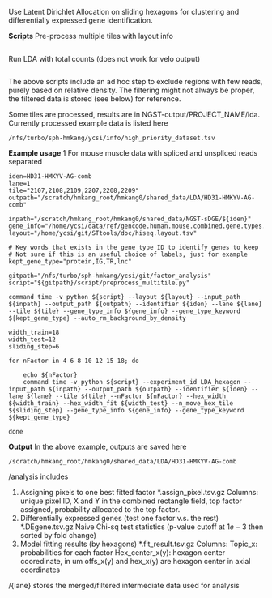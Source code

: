 Use Latent Dirichlet Allocation on sliding hexagons for clustering and differentially expressed gene identification.

**Scripts**
Pre-process multiple tiles with layout info
```/home/ycsi/git/factor_analysis/script/preprocess_multitile.py
```
Run LDA with total counts (does not work for velo output)
```/home/ycsi/git/factor_analysis/script/lda_base_multitile.py
```

The above scripts include an ad hoc step to exclude regions with few reads, purely based on relative density. The filtering might not always be proper, the filtered data is stored (see below) for reference.

Some tiles are processed, results are in NGST-output/PROJECT_NAME/lda. Currently processed example data is listed here
```
/nfs/turbo/sph-hmkang/ycsi/info/high_priority_dataset.tsv
```

**Example usage**
1 For mouse muscle data with spliced and unspliced reads separated

```
iden=HD31-HMKYV-AG-comb
lane=1
tile="2107,2108,2109,2207,2208,2209"
outpath="/scratch/hmkang_root/hmkang0/shared_data/LDA/HD31-HMKYV-AG-comb"

inpath="/scratch/hmkang_root/hmkang0/shared_data/NGST-sDGE/${iden}"
gene_info="/home/ycsi/data/ref/gencode.human.mouse.combined.gene.types.tsv"
layout="/home/ycsi/git/STtools/doc/hiseq.layout.tsv"

# Key words that exists in the gene type ID to identify genes to keep
# Not sure if this is an useful choice of labels, just for example
kept_gene_type="protein,IG,TR,lnc"

gitpath="/nfs/turbo/sph-hmkang/ycsi/git/factor_analysis"
script="${gitpath}/script/preprocess_multitile.py"

command time -v python ${script} --layout ${layout} --input_path ${inpath} --output_path ${outpath} --identifier ${iden} --lane ${lane} --tile ${tile} --gene_type_info ${gene_info} --gene_type_keyword ${kept_gene_type} --auto_rm_background_by_density

width_train=18
width_test=12
sliding_step=6

for nFactor in 4 6 8 10 12 15 18; do

    echo ${nFactor}
    command time -v python ${script} --experiment_id LDA_hexagon --input_path ${inpath} --output_path ${outpath} --identifier ${iden} --lane ${lane} --tile ${tile} --nFactor ${nFactor} --hex_width ${width_train} --hex_width_fit ${width_test} --n_move_hex_tile ${sliding_step} --gene_type_info ${gene_info} --gene_type_keyword ${kept_gene_type}

done
```

**Output**
In the above example, outputs are saved here
```
/scratch/hmkang_root/hmkang0/shared_data/LDA/HD31-HMKYV-AG-comb
```
/analysis includes
1. Assigning pixels to one best fitted factor \*.assign_pixel.tsv.gz
    Columns: unique pixel ID, X and Y in the combined rectangle field, top factor assigned, probability allocated to the top factor.
2. Differentially expressed genes (test one factor v.s. the rest) \*.DEgene.tsv.gz
    Naive Chi-sq test statistics (p-value cutoff at $1e-3$ then sorted by fold change)
3. Model fitting results (by hexagons) \*.fit_result.tsv.gz
    Columns:
    Topic_x: probabilities for each factor
    Hex_center_x(y): hexagon center cooredinate, in um
    offs_x(y) and hex_x(y) are hexagon center in axial coordinates

/{lane} stores the merged/filtered intermediate data used for analysis
